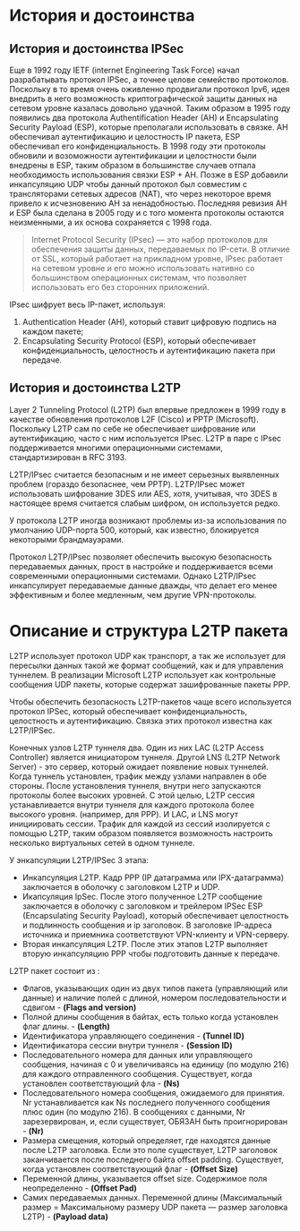 # История и достоинствa

## История и достоинства IPSec
Еще в 1992 году IETF (internet Engineering Task Force) начал разрабатывать протокол IPSec, а точнее целове семейство протоколов. Поскольку в то время очень оживленно продвигали протокол Ipv6, идея внедрить в него возможность криптографической защиты данных на сетевом уровне казалась довольно удачной. Таким образом в 1995 году появились два протокола Authentification Header (AH) и Encapsulating Security Payload (ESP), которые преполагали использовать в связке. AH обеспечивал аутентификацию и целостность IP пакета, ESP обеспечивал его конфиденциальность. В 1998 году эти протоколы обновили и возоможности аутентификации и целостности были внедрены в ESP, таким образом в большинстве случаев отпала необходимость использования связки ESP + AH.
Позже в ESP добавили инкапсуляцию UDP чтобы данный протокол был совместим с трансляторами сетевых адресов (NAT), что через некоторое время привело к исчезновению AH за ненадобностью. Последняя ревизия AH и ESP была сделана в 2005 году и с того момента протоколы остаются неизменными, а их основа сохраняется с 1998 года. 

> Internet Protocol Security (IPsec) — это набор протоколов для обеспечения защиты данных, передаваемых по IP-сети. В отличие от SSL, который работает на прикладном уровне, IPsec работает на сетевом уровне и его можно использовать нативно со большинством операционных системам, что позволяет использовать его без сторонних приложений.

IPsec шифрует весь IP-пакет, используя:

1. Authentication Header (AH), который ставит цифровую подпись на каждом пакете;
2. Encapsulating Security Protocol (ESP), который обеспечивает конфиденциальность, целостность и аутентификацию пакета при передаче.

## История и достоинства L2TP
Layer 2 Tunneling Protocol (L2TP) был впервые предложен в 1999 году в качестве обновления протоколов L2F (Cisco) и PPTP (Microsoft). Поскольку L2TP сам по себе не обеспечивает шифрование или аутентификацию, часто с ним используется IPsec. L2TP в паре с IPsec поддерживается многими операционными системами, стандартизирован в RFC 3193.

L2TP/IPsec считается безопасным и не имеет серьезных выявленных проблем (гораздо безопаснее, чем PPTP). L2TP/IPsec может использовать шифрование 3DES или AES, хотя, учитывая, что 3DES в настоящее время считается слабым шифром, он используется редко.

У протокола L2TP иногда возникают проблемы из-за использования по умолчанию UDP-порта 500, который, как известно, блокируется некоторыми брандмауэрами.

Протокол L2TP/IPsec позволяет обеспечить высокую безопасность передаваемых данных, прост в настройке и поддерживается всеми современными операционными системами. Однако L2TP/IPsec инкапсулирует передаваемые данные дважды, что делает его менее эффективным и более медленным, чем другие VPN-протоколы.

# Описание и структура L2TP пакета
L2TP использует протокол UDP как транспорт, а так же использует для пересылки данных такой же формат сообщений, как и для управления туннелем. В реализации Microsoft L2TP использует как контрольные сообщения UDP пакеты, которые содержат зашифрованные пакеты PPP.

Чтобы обеспечить безопасность L2TP-пакетов чаще всего используется протокол IPSec, который обеспечивает конфиденциальность, целостность и аутентификацию. Связка этих протокол известна как L2TP/IPSec.

Конечных узлов L2TP туннеля два. Один из них LAC (L2TP Access Controller) является инициатором туннеля. Другой LNS (L2TP Network Server) - это сервер, который ожидает появление новых туннелей. Когда туннель установлен, трафик между узлами направлен в обе стороны. После установления туннеля, внутри него запускаются протоколы более высоких уровней. С этой целью, L2TP сессия устанавливается внутри туннеля для каждого протокола более высокого уровня. (например, для PPP). И LAC, и LNS могут инициировать сессии. Трафик для каждой из сессий изолируется с помощью L2TP, таким образом появляется возможность настроить несколько виртуальных сетей в одном туннеле.

У энкапсуляции L2TP/IPSec 3 этапа:
* Инкапсуляция L2TP. Кадр PPP (IP датаграмма или IPX-датаграмма) заключается в оболочку с заголовком L2TP и UDP.
* Икапсуляция IpSec. После этого полученное L2TP сообщение заключается в оболочку с заголовком и трейлером IPSec ESP (Encapsulating Security Payload), который обеспечивает целостность и подлинность сообщения и ip заголовок. В заголовке IP-адреса источника и приемника соответствуют VPN-клиенту и VPN-серверу.
* Вторая инкапсуляция L2TP. После этих этапов L2TP выполняет вторую инкапсуляцию PPP чтобы подготовить данные к передаче.

L2TP пакет состоит из :
* Флагов, указывающих один из двух типов пакета (управляющий или данные) и наличие полей с длиной, номером последовательности и сдвигом - **(Flags and version)**
* Полной длины сообщения в байтах, есть только когда установлен флаг длины. - **(Length)**
* Идентификатора управляющего соединения - **(Tunnel ID)**
* Идентификатора сессии внутри туннеля - **(Session ID)**
* Последовательного номера для данных или управляющего сообщения, начиная с 0 и увеличиваясь на единицу (по модулю 216) для каждого отправленного сообщения. Существует, когда установлен соответствующий фла - **(Ns)**
* Последовательного номера сообщения, ожидаемого для принятия. Nr устанавливается как Ns последнего полученного сообщения плюс один (по модулю 216). В сообщениях с данными, Nr зарезервирован, и, если существует, ОБЯЗАН быть проигнорирован - **(Nr)**
* Размера смещения, который определяет, где находятся данные после L2TP заголовка. Если это поле существует, L2TP заголовок заканчивается после последнего байта offset padding. Существует, когда установлен соответствующий флаг - **(Offset Size)**
* Переменной длины, указывается offset size. Содержимое поля неопределенно - **(Offset Pad)** 
* Самих передаваемых данных. Переменной длины (Максимальный размер = Максимальному размеру UDP пакета — размер заголовка L2TP) - **(Payload data)**
